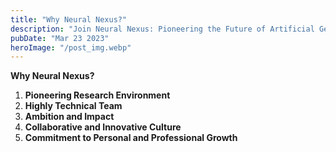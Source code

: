 ```yaml
---
title: "Why Neural Nexus?"
description: "Join Neural Nexus: Pioneering the Future of Artificial General Intelligence..."
pubDate: "Mar 23 2023"
heroImage: "/post_img.webp"
---
```

**Why Neural Nexus?**  
1. **Pioneering Research Environment**  
2. **Highly Technical Team**  
3. **Ambition and Impact**  
4. **Collaborative and Innovative Culture**  
5. **Commitment to Personal and Professional Growth**  